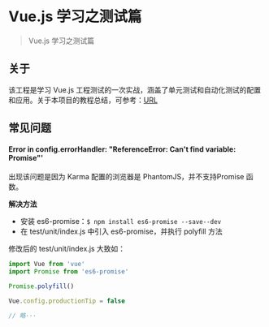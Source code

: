 # Vue.js 学习之测试篇

> Vue.js 学习之测试篇

## 关于
该工程是学习 Vue.js 工程测试的一次实战，涵盖了单元测试和自动化测试的配置和应用。关于本项目的教程总结，可参考：[URL](#)

## 常见问题

####

#### Error in config.errorHandler: "ReferenceError: Can't find variable: Promise"'
出现该问题是因为 Karma 配置的浏览器是 PhantomJS，并不支持Promise 函数。

**解决方法**

- 安装 es6-promise：`$ npm install es6-promise --save--dev`
- 在 test/unit/index.js 中引入 es6-promise，并执行 polyfill 方法

修改后的 test/unit/index.js 大致如：

```javascript
import Vue from 'vue'
import Promise from 'es6-promise'

Promise.polyfill()

Vue.config.productionTip = false

// 略···
```

